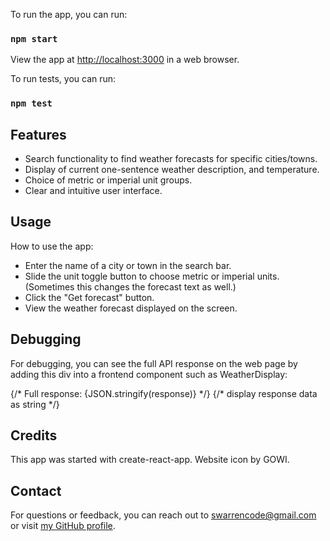 To run the app, you can run:

### `npm start`

View the app at [http://localhost:3000](http://localhost:3000) in a web browser.

To run tests, you can run:

### `npm test`

## Features

- Search functionality to find weather forecasts for specific cities/towns.
- Display of current one-sentence weather description, and temperature.
- Choice of metric or imperial unit groups.
- Clear and intuitive user interface.

## Usage

How to use the app:

- Enter the name of a city or town in the search bar.
- Slide the unit toggle button to choose metric or imperial units. (Sometimes this changes the forecast text as well.) 
- Click the "Get forecast" button.
- View the weather forecast displayed on the screen.

## Debugging

For debugging, you can see the full API response on the web page by adding this div into a frontend component such as WeatherDisplay:

<div>
    {/* Full response: {JSON.stringify(response)}   */}
    {/* display response data as string */}
</div>

## Credits

This app was started with create-react-app.
Website icon by GOWI.

## Contact

For questions or feedback, you can reach out to [swarrencode@gmail.com](mailto:swarrencode@gmail.com) or visit [my GitHub profile](https://github.com/sarahcode2112).
